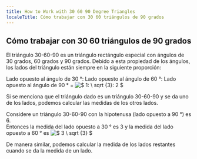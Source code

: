 ```yaml
---
title: How to Work with 30 60 90 Degree Triangles
localeTitle: Cómo trabajar con 30 60 triángulos de 90 grados
---
```

## Cómo trabajar con 30 60 triángulos de 90 grados

El triángulo 30-60-90 es un triángulo rectángulo especial con ángulos de 30 grados, 60 grados y 90 grados. Debido a esta propiedad de los ángulos, los lados del triángulo están siempre en la siguiente proporción:

Lado opuesto al ángulo de 30 °: Lado opuesto al ángulo de 60 °: Lado opuesto al ángulo de 90 ° = ![](https://latex.codecogs.com/svg.latex?$&space;1&space;:&space;\sqrt{3}&space;:&space;2&space;$ "$ 1: \ sqrt {3}: 2 $")  

Si se menciona que el triángulo dado es un triángulo 30-60-90 y se da uno de los lados, podemos calcular las medidas de los otros lados.

Considere un triángulo 30-60-90 con la hipotenusa (lado opuesto a 90 °) es 6.  
Entonces la medida del lado opuesto a 30 ° es 3 y la medida del lado opuesto a 60 ° es ![](https://latex.codecogs.com/svg.latex?$&space;3\sqrt{3}&space;$ "$ 3 \ sqrt {3} $")

De manera similar, podemos calcular la medida de los lados restantes cuando se da la medida de un lado.